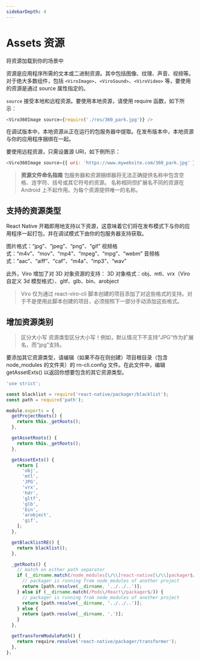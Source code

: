 ```yaml
---
sidebarDepth: 4
---
```


# Assets 资源

将资源加载到你的场景中

资源是应用程序所需的文本或二进制资源。其中包括图像、纹理、声音、视频等。对于绝大多数组件，包括 `<ViroImage>`、`<ViroSound>`、`<ViroVideo>` 等，要使用的资源是通过 source 属性指定的。

`source` 接受本地和远程资源。要使用本地资源，请使用 require 函数，如下所示：

```js
<Viro360Image source={require('./res/360_park.jpg')} />
```

在调试版本中，本地资源从正在运行的包服务器中提取。在发布版本中，本地资源与你的应用程序捆绑在一起。

要使用远程资源，只需设置源 URI，如下例所示：

```js
<Viro360Image source={{ uri: 'https://www.mywebsite.com/360_park.jpg' }} />
```

> **资源文件命名指南**
> 包服务器和资源捆绑器将无法正确提供名称中包含空格、连字符、括号或其它符号的资源。
> 名称相同但扩展名不同的资源在 Android 上不起作用。为每个资源提供唯一的名称。

## 支持的资源类型

React Native 开箱即用地支持以下资源，这意味着它们将在发布模式下与你的应用程序一起打包，并在调试模式下由你的包服务器支持获取。

图片格式：“jpg”、“jpeg”、“png”、“gif”
视频格式：“m4v”、“mov”、“mp4”、“mpeg”、“mpg”、“webm”
音频格式：“aac”、“aiff”、“caf”、“m4a”、“mp3”、“wav”

此外，Viro 增加了对 3D 对象资源的支持：
3D 对象格式：obj、mtl、vrx（Viro 自定义 3d 模型格式）、gltf、glb、bin、arobject

> Viro 仅为通过 react-viro-cli 脚本创建的项目添加了对这些格式的支持。对于不是使用此脚本创建的项目，必须按照下一部分手动添加这些格式。

## 增加资源类别

> 区分大小写
> 资源类型区分大小写！例如，默认情况下不支持“JPG”作为扩展名，而“jpg”支持。

要添加其它资源类型，请编辑（如果不存在则创建）项目根目录（包含 node_modules 的文件夹）的 rn-cli.config 文件。在此文件中，编辑 getAssetExts() 以返回你想要包含的其它资源类型。

```js
'use strict';

const blacklist = require('react-native/packager/blacklist');
const path = require('path');

module.exports = {
  getProjectRoots() {
    return this._getRoots();
  },

  getAssetRoots() {
    return this._getRoots();
  },

  getAssetExts() {
    return [
      'obj',
      'mtl',
      'JPG',
      'vrx',
      'hdr',
      'gltf',
      'glb',
      'bin',
      'arobject',
      'gif',
    ];
  },

  getBlacklistRE() {
    return blacklist();
  },

  _getRoots() {
    // match on either path separator
    if (__dirname.match(/node_modules[\/\\]react-native[\/\\]packager$/)) {
      // packager is running from node_modules of another project
      return [path.resolve(__dirname, '../../..')];
    } else if (__dirname.match(/Pods\/React\/packager$/)) {
      // packager is running from node_modules of another project
      return [path.resolve(__dirname, '../../..')];
    } else {
      return [path.resolve(__dirname, '.')];
    }
  },

  getTransformModulePath() {
    return require.resolve('react-native/packager/transformer');
  },
};
```
